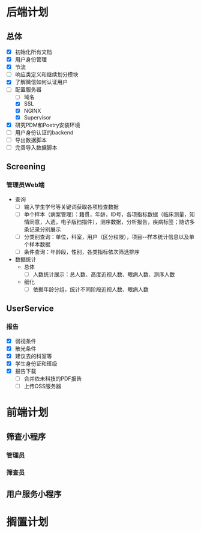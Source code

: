 # 后端计划

## 总体

- [x] 初始化所有文档
- [x] 用户身份管理
- [x] 节流
- [ ] 响应类定义和继续划分模块
- [x] 了解微信如何认证用户
- [ ] 配置服务器
    - [ ] 域名
    - [x] SSL
    - [x] NGINX
    - [x] Supervisor
- [x] 研究PDM和Poetry安装环境
- [ ] 用户身份认证的backend
- [ ] 导出数据脚本
- [ ] 完善导入数据脚本

## Screening

### 管理员Web端

- 查询
    - [ ] 输入学生学号等关键词获取各项检查数据
    - [ ] 单个样本（病案管理）：籍贯，年龄，ID号，各项指标数据（临床测量，知情同意，人遗，电子版扫描件），测序数据，分析报告，疾病标签；随访多条记录分别展示
    - [ ] 分类别查询：单位，科室，用户（区分权限），项目--样本统计信息以及单个样本数据
    - [ ] 条件查询：年龄段，性别，各类指标依次筛选排序
- 数据统计
    - 总体
        - [ ] 人数统计展示：总人数、高度近视人数、眼病人数、测序人数
    - 细化
        - [ ] 依据年龄分组，统计不同阶段近视人数、眼病人数

## UserService

### 报告

- [x] 弱视条件
- [x] 散光条件
- [x] 建议去的科室等
- [x] 学生身份证和班级
- [x] 报告下载
    - [ ] 合并依未科技的PDF报告
    - [ ] 上传OSS服务器

# 前端计划

## 筛查小程序

### 管理员

### 筛查员

## 用户服务小程序

# 搁置计划
